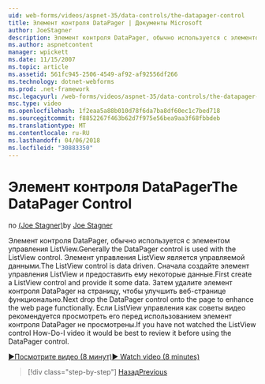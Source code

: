 ```yaml
---
uid: web-forms/videos/aspnet-35/data-controls/the-datapager-control
title: Элемент контроля DataPager | Документы Microsoft
author: JoeStagner
description: Элемент контроля DataPager, обычно используется с элементом управления ListView. Элемент управления ListView является управляемой данными. Сначала создайте элемент управления ListView и предоставить ему некоторые d...
ms.author: aspnetcontent
manager: wpickett
ms.date: 11/15/2007
ms.topic: article
ms.assetid: 561fc945-2506-4549-af92-af92556df266
ms.technology: dotnet-webforms
ms.prod: .net-framework
msc.legacyurl: /web-forms/videos/aspnet-35/data-controls/the-datapager-control
msc.type: video
ms.openlocfilehash: 1f2eaa5a88b010d78f6da7ba8df60ec1c7bed718
ms.sourcegitcommit: f8852267f463b62d7f975e56bea9aa3f68fbbdeb
ms.translationtype: MT
ms.contentlocale: ru-RU
ms.lasthandoff: 04/06/2018
ms.locfileid: "30883350"
---
```

<a name="the-datapager-control"></a><span data-ttu-id="d288c-105">Элемент контроля DataPager</span><span class="sxs-lookup"><span data-stu-id="d288c-105">The DataPager Control</span></span>
====================
<span data-ttu-id="d288c-106">по [(Joe Stagner)](https://github.com/JoeStagner)</span><span class="sxs-lookup"><span data-stu-id="d288c-106">by [Joe Stagner](https://github.com/JoeStagner)</span></span>

<span data-ttu-id="d288c-107">Элемент контроля DataPager, обычно используется с элементом управления ListView.</span><span class="sxs-lookup"><span data-stu-id="d288c-107">Generally the DataPager control is used with the ListView control.</span></span> <span data-ttu-id="d288c-108">Элемент управления ListView является управляемой данными.</span><span class="sxs-lookup"><span data-stu-id="d288c-108">The ListView control is data driven.</span></span> <span data-ttu-id="d288c-109">Сначала создайте элемент управления ListView и предоставить ему некоторые данные.</span><span class="sxs-lookup"><span data-stu-id="d288c-109">First create a ListView control and provide it some data.</span></span> <span data-ttu-id="d288c-110">Затем удалите элемент контроля DataPager на страницу, чтобы улучшить веб-странице функционально.</span><span class="sxs-lookup"><span data-stu-id="d288c-110">Next drop the DataPager control onto the page to enhance the web page functionally.</span></span> <span data-ttu-id="d288c-111">Если ListView управления как советы видео рекомендуется просмотреть его перед использованием элемент контроля DataPager не просмотрены.</span><span class="sxs-lookup"><span data-stu-id="d288c-111">If you have not watched the ListView control How-Do-I video it would be best to review it before using the DataPager control.</span></span>

[<span data-ttu-id="d288c-112">&#9654;Посмотрите видео (8 минут)</span><span class="sxs-lookup"><span data-stu-id="d288c-112">&#9654; Watch video (8 minutes)</span></span>](https://channel9.msdn.com/Blogs/ASP-NET-Site-Videos/the-datapager-control)

> [!div class="step-by-step"]
> [<span data-ttu-id="d288c-113">Назад</span><span class="sxs-lookup"><span data-stu-id="d288c-113">Previous</span></span>](the-listview-control.md)
